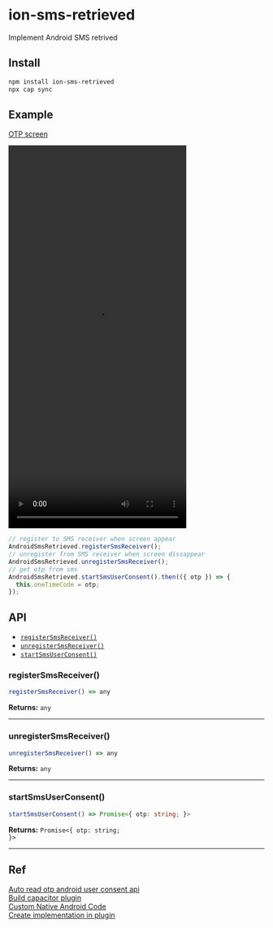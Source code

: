 # ion-sms-retrieved

Implement Android SMS retrived

## Install

```bash
npm install ion-sms-retrieved
npx cap sync
```

## Example

[OTP screen](https://github.com/anhhtbk/ion-sms-retrieved/blob/main/example/src/app/home/home.page.ts)

<video width="350" height="754" controls>

  <source src="otp.mov" type="video/mp4">
</video>

```javascript
// register to SMS receiver when screen appear
AndroidSmsRetrieved.registerSmsReceiver();
// unregister from SMS receiver when screen dissappear
AndroidSmsRetrieved.unregisterSmsReceiver();
// get otp from sms
AndroidSmsRetrieved.startSmsUserConsent().then(({ otp }) => {
  this.oneTimeCode = otp;
});
```

## API

<docgen-index>

* [`registerSmsReceiver()`](#registersmsreceiver)
* [`unregisterSmsReceiver()`](#unregistersmsreceiver)
* [`startSmsUserConsent()`](#startsmsuserconsent)

</docgen-index>

<docgen-api>
<!--Update the source file JSDoc comments and rerun docgen to update the docs below-->

### registerSmsReceiver()

```typescript
registerSmsReceiver() => any
```

**Returns:** <code>any</code>

--------------------


### unregisterSmsReceiver()

```typescript
unregisterSmsReceiver() => any
```

**Returns:** <code>any</code>

--------------------


### startSmsUserConsent()

```typescript
startSmsUserConsent() => Promise<{ otp: string; }>
```

**Returns:** <code>Promise&lt;{ otp: string; }&gt;</code>

--------------------

</docgen-api>

## Ref

[Auto read otp android user consent api](https://androidwave.com/auto-read-otp-android-user-consent-api/) \
[Build capacitor plugin](https://devdactic.com/build-capacitor-plugin) \
[Custom Native Android Code](https://capacitorjs.com/docs/android/custom-code) \
[Create implementation in plugin](https://github.com/capawesome-team/capacitor-badge/blob/cf29ce1d68628a328076d7ed34d21a11ce6eb927/android/src/main/java/dev/robingenz/capacitor/badge/BadgePlugin.java#L17)
